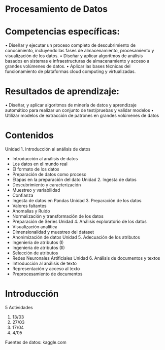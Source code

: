 # Procesamiento de Datos

# Competencias específicas:
• Diseñar y ejecutar un proceso completo de descubrimiento de conocimiento, incluyendo las fases de almacenamiento, procesamiento y visualización de los datos.
• Diseñar y aplicar algoritmos de análisis basados en sistemas e infraestructuras de almacenamiento y acceso a grandes volúmenes de datos.
• Aplicar las bases técnicas del funcionamiento de plataformas cloud computing y
virtualizadas.

# Resultados de aprendizaje:
• Diseñar, y aplicar algoritmos de minería de datos y aprendizaje automático para realizar un conjunto de test/pruebas y validar modelos
• Utilizar modelos de extracción de patrones en grandes volúmenes de datos


# Contenidos

Unidad 1. Introducción al análisis de datos
- Introducción al análisis de datos
- Los datos en el mundo real
- El formato de los datos
- Preparación de datos como proceso
- Etapas en la preparación del dato
Unidad 2. Ingesta de datos
- Descubrimiento y caracterización
- Muestreo y variabilidad
- Confianza
- Ingesta de datos en Pandas
Unidad 3. Preparación de los datos
- Valores faltantes
- Anomalías y Ruido
- Normalización y transformación de los datos
- Preparación de Series
Unidad 4. Análisis exploratorio de los datos
- Visualización analítica
- Dimensionalidad y muestreo del dataset
- Anonimización de datos
Unidad 5. Adecuación de los atributos
- Ingeniería de atributos (I)
- Ingeniería de atributos (II)
- Selección de atributos
- Redes Neuronales Artificiales
Unidad 6. Análisis de documentos y textos
- Introducción al análisis de texto
- Representación y acceso al texto
- Preprocesamiento de documentos

# Introducción 

5 Actividades

1. 13/03
2. 27/03
3. 17/04
4. 4/05

Fuentes de datos: kaggle.com


